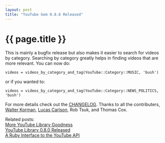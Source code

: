 ```yaml
--- 
layout: post
title: "YouTube Gem 0.8.6 Released"
---
```


{{ page.title }}
================

This is mainly a bugfix release but also makes it easier to search for videos by category.  Searching by category greatly helps in finding videos that are more relevant.  You can now do:

    videos = videos_by_category_and_tag(YouTube::Category::MUSIC, 'bush')

or if you wanted to:

    videos = videos_by_category_and_tag(YouTube::Category::NEWS_POLITICS, 'bush')

For more details check out the [CHANGELOG](http://viewvc.rubyforge.mmmultiworks.com/cgi/viewvc.cgi/trunk/CHANGELOG?root=youtube&view=markup).  Thanks to all the contributers, [Walter Korman](http://lemurware.blogspot.com/), [Lucas Carlson](http://rufy.com/), Rob Tsuk, and Thomas Cox.  

Related posts:<br/>
[More YouTube Library Goodness](http://shanesbrain.net/articles/2007/02/12/more-youtube-library-goodness)<br/>
[YouTube Library 0.8.0 Released](http://shanesbrain.net/articles/2006/11/21/ruby_youtube_library_0_8_0_released)<br/>
[A Ruby Interface to the YouTube API](http://shanesbrain.net/articles/2006/09/28/a-ruby-interface-to-the-youtube-api)
